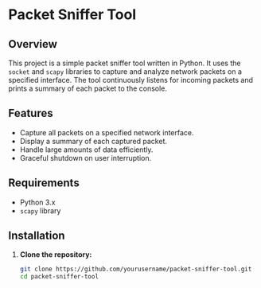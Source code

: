 # Packet Sniffer Tool

## Overview
This project is a simple packet sniffer tool written in Python. It uses the `socket` and `scapy` libraries to capture and analyze network packets on a specified interface. The tool continuously listens for incoming packets and prints a summary of each packet to the console.

## Features
- Capture all packets on a specified network interface.
- Display a summary of each captured packet.
- Handle large amounts of data efficiently.
- Graceful shutdown on user interruption.

## Requirements
- Python 3.x
- `scapy` library

## Installation
1. **Clone the repository:**
   ```sh
   git clone https://github.com/yourusername/packet-sniffer-tool.git
   cd packet-sniffer-tool
